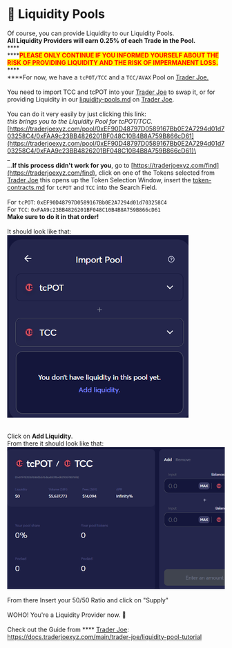 # 🌊 Liquidity Pools

Of course, you can provide Liquidity to our Liquidity Pools.\
**All Liquidity Providers will earn 0.25% of each Trade in the Pool.**\
****\
****<mark style="color:red;">**PLEASE ONLY CONTINUE IF YOU INFORMED YOURSELF ABOUT THE RISK OF PROVIDING LIQUIDITY AND THE RISK OF IMPERMANENT LOSS.**</mark>\
****\
****For now, we have a `tcPOT/TCC` and a `TCC/AVAX` Pool on [Trader Joe.](https://traderjoexyz.com/home#/)\
\
You need to import TCC and tcPOT into your [Trader Joe](https://traderjoexyz.com/home#/) to swap it, or for providing Liquidity in our [liquidity-pools.md](liquidity-pools.md "mention") on [Trader Joe](https://traderjoexyz.com/home#/).\
\
You can do it very easily by just clicking this link:\
_this brings you to the Liquidity Pool for tcPOT/TCC._\
[https://traderjoexyz.com/pool/0xEF90D48797D0589167Bb0E2A7294d01d703258C4/0xFAA9c23BB4826201BF048C10B4B8A759B866cD61](https://traderjoexyz.com/pool/0xEF90D48797D0589167Bb0E2A7294d01d703258C4/0xFAA9c23BB4826201BF048C10B4B8A759B866cD61)\
\
\_\
...**If this process didn't work for you**, go to [https://traderjoexyz.com/find](https://traderjoexyz.com/find), click on one of the Tokens selected from [Trader Joe](https://traderjoexyz.com/home#/) this opens up the Token Selection Window, insert the [token-contracts.md](../about-us/token-contracts.md "mention") for `tcPOT` and `TCC` into the Search Field. \
\
For `tcPOT`: `0xEF90D48797D0589167Bb0E2A7294d01d703258C4`\
For `TCC`: `0xFAA9c23BB4826201BF048C10B4B8A759B866cD61`\
**Make sure to do it in that order!**\
\
It should look like that:\
<img src="../.gitbook/assets/image (3).png" alt="" data-size="original">

\
Click on **Add Liquidity**.\
From there it should look like that:\
<img src="../.gitbook/assets/image (4).png" alt="" data-size="original">

From there Insert your 50/50 Ratio and click on "Supply"\
\
WOHO! You're a Liquidity Provider now. 🎉\
\
Check out the Guide from **** [Trader Joe](https://traderjoexyz.com/home#/): \
[https://docs.traderjoexyz.com/main/trader-joe/liquidity-pool-tutorial ](https://docs.traderjoexyz.com/main/trader-joe/liquidity-pool-tutorial)
